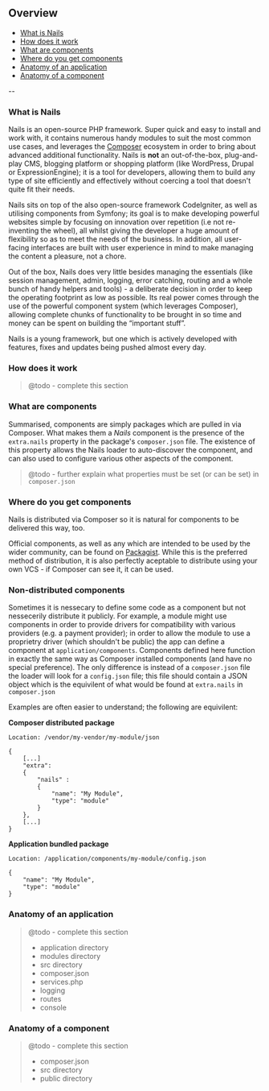 ## Overview

- [What is Nails](#"what-is-nails)
- [How does it work](#how-does-it-work)
- [What are components](#what-are-components)
- [Where do you get components](#where-do-you-get-components)
- [Anatomy of an application](#anatomy-of-an-application)
- [Anatomy of a component](#anatomy-of-a-component)

--

<a name="what-is-nails"></a>
### What is Nails

Nails is an open-source PHP framework. Super quick and easy to install and work with, it contains numerous handy modules to suit the most common use cases, and leverages the [Composer](http://getcomposer.org) ecosystem in order to bring about advanced additional functionality.
Nails is **not** an out-of-the-box, plug-and-play CMS, blogging platform or shopping platform (like WordPress, Drupal or ExpressionEngine); it is a tool for developers, allowing them to build any type of site efficiently and effectively without coercing a tool that doesn't quite fit their needs.

Nails sits on top of the also open-source framework CodeIgniter, as well as utilising components from Symfony; its goal is to make developing powerful websites simple by focusing on innovation over repetition (i.e not re-inventing the wheel), all whilst giving the developer a huge amount of flexibility so as to meet the needs of the business. In addition, all user-facing interfaces are built with user experience in mind to make managing the content a pleasure, not a chore.

Out of the box, Nails does very little besides managing the essentials (like session management, admin, logging, error catching, routing and a whole bunch of handy helpers and tools) - a deliberate decision in order to keep the operating footprint as low as possible. Its real power comes through the use of the powerful component system (which leverages Composer), allowing complete chunks of functionality to be brought in so time and money can be spent on building the “important stuff”.

Nails is a young framework, but one which is actively developed with features, fixes and updates being pushed almost every day.



<a name="how-does-it-work"></a>
### How does it work

> @todo - complete this section



<a name="what-are-components"></a>
### What are components


Summarised, components are simply packages which are pulled in via Composer. What makes them a _Nails_ component is the presence of the `extra.nails` property in the package's `composer.json` file. The existence of this property allows the Nails loader to auto-discover the component, and can also used to configure various other aspects of the component.

> @todo - further explain what properties must be set (or can be set) in `composer.json`




<a name="where-do-you-get-components"></a>
### Where do you get components

Nails is distributed via Composer so it is natural for components to be delivered this way, too.

Official components, as well as any which are intended to be used by the wider community, can be found on [Packagist](http://packagist.org). While this is the preferred method of distribution, it is also perfectly aceptable to distribute using your own VCS - if Composer can see it, it can be used.


### Non-distributed components

Sometimes it is nessecary to define some code as a component but not nessecerily distribute it publicly. For example, a module might use components in order to provide drivers for compatibility with various providers (e.g. a payment provider); in order to allow the module to use a proprietry driver (which shouldn't be public) the app can define a component at `application/components`. Components defined here function in exactly the same way as Composer installed components (and have no special preference). The only difference is instead of a `composer.json` file the loader will look for a `config.json` file; this file should contain a JSON object which is the equivilent of what would be found at `extra.nails` in `composer.json`

Examples are often easier to understand; the following are equivilent:


**Composer distributed package**

```
Location: /vendor/my-vendor/my-module/json

{
    [...]
    "extra":
    {
        "nails" :
        {
            "name": "My Module",
            "type": "module"
        }
    },
    [...]
}

```


**Application bundled package**

```
Location: /application/components/my-module/config.json

{
    "name": "My Module",
    "type": "module"
}

```



<a name="anatomy-of-an-application"></a>
### Anatomy of an application

> @todo - complete this section
>
> - application directory
> - modules directory
> - src directory
> - composer.json
> - services.php
> - logging
> - routes
> - console



<a name="anatomy-of-a-component"></a>
### Anatomy of a component

> @todo - complete this section
>
> - composer.json
> - src directory
> - public directory

